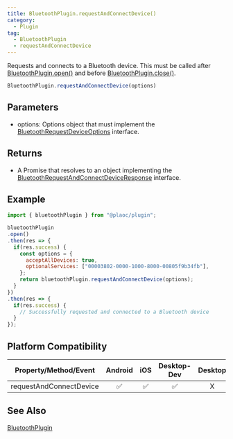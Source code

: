 ```yaml
---
title: BluetoothPlugin.requestAndConnectDevice()
category:
  - Plugin
tag:
  - BluetoothPlugin
  - requestAndConnectDevice
---
```


Requests and connects to a Bluetooth device. This must be called after [BluetoothPlugin.open()](./open.md) and before [BluetoothPlugin.close()](./close.md).

```js
BluetoothPlugin.requestAndConnectDevice(options)
```

## Parameters

- options: Options object that must implement the [BluetoothRequestDeviceOptions](../../interface/bluetooth-request-device-options/index.md) interface.

## Returns  

- A Promise that resolves to an object implementing the [BluetoothRequestAndConnectDeviceResponse](../../interface/bluetooth-request-and-connect-device-response/index.md) interface.

## Example

```js
import { bluetoothPlugin } from "@plaoc/plugin";

bluetoothPlugin  
.open()
.then(res => {
  if(res.success) {
    const options = {
      acceptAllDevices: true, 
      optionalServices: ["00003802-0000-1000-8000-00805f9b34fb"],
    };
    return bluetoothPlugin.requestAndConnectDevice(options);
  }
})
.then(res => {
  if(res.success) {
    // Successfully requested and connected to a Bluetooth device
  }
});
```

## Platform Compatibility  

| Property/Method/Event       | Android | iOS | Desktop-Dev | Desktop |
|:--------------------------:|:-------:|:---:|:-----------:|:-------:|
| requestAndConnectDevice    | ✅      | ✅  | ✅          | X       |  

## See Also
[BluetoothPlugin](./index.md)